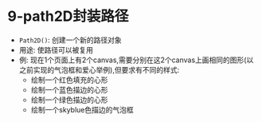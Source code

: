 # 9-path2D封装路径

- `Path2D()`: 创建一个新的路径对象
- 用途: 使路径可以被复用
- 例: 现在1个页面上有2个canvas,需要分别在这2个canvas上画相同的图形(以之前实现的气泡框和爱心举例),但要求有不同的样式:
  - 绘制一个红色填充的心形
  - 绘制一个蓝色描边的心形
  - 绘制一个绿色描边的心形
  - 绘制一个skyblue色描边的气泡框